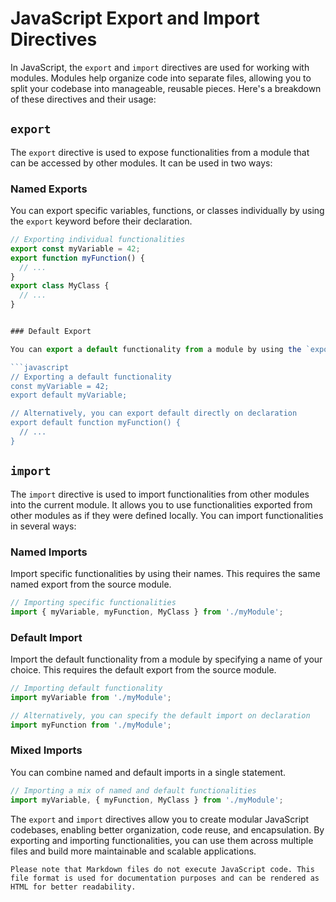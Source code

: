 


# JavaScript Export and Import Directives

In JavaScript, the `export` and `import` directives are used for working with modules. Modules help organize code into separate files, allowing you to split your codebase into manageable, reusable pieces. Here's a breakdown of these directives and their usage:

## `export`

The `export` directive is used to expose functionalities from a module that can be accessed by other modules. It can be used in two ways:

### Named Exports

You can export specific variables, functions, or classes individually by using the `export` keyword before their declaration.

```javascript
// Exporting individual functionalities
export const myVariable = 42;
export function myFunction() {
  // ...
}
export class MyClass {
  // ...
}


### Default Export

You can export a default functionality from a module by using the `export default` syntax. A module can have only one default export.

```javascript
// Exporting a default functionality
const myVariable = 42;
export default myVariable;

// Alternatively, you can export default directly on declaration
export default function myFunction() {
  // ...
}
```

## `import`

The `import` directive is used to import functionalities from other modules into the current module. It allows you to use functionalities exported from other modules as if they were defined locally. You can import functionalities in several ways:

### Named Imports

Import specific functionalities by using their names. This requires the same named export from the source module.

```javascript
// Importing specific functionalities
import { myVariable, myFunction, MyClass } from './myModule';
```

### Default Import

Import the default functionality from a module by specifying a name of your choice. This requires the default export from the source module.

```javascript
// Importing default functionality
import myVariable from './myModule';

// Alternatively, you can specify the default import on declaration
import myFunction from './myModule';
```

### Mixed Imports

You can combine named and default imports in a single statement.

```javascript
// Importing a mix of named and default functionalities
import myVariable, { myFunction, MyClass } from './myModule';
```

The `export` and `import` directives allow you to create modular JavaScript codebases, enabling better organization, code reuse, and encapsulation. By exporting and importing functionalities, you can use them across multiple files and build more maintainable and scalable applications.
```
Please note that Markdown files do not execute JavaScript code. This file format is used for documentation purposes and can be rendered as HTML for better readability.

